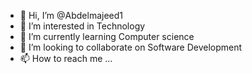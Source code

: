 - 👋 Hi, I’m @Abdelmajeed1
- 👀 I’m interested in Technology  
- 🌱 I’m currently learning Computer science 
- 💞️ I’m looking to collaborate on Software Development
- 📫 How to reach me ...

<!---
Abdelmajeed1/Abdelmajeed1 is a ✨ special ✨ repository because its `README.md` (this file) appears on your GitHub profile.
You can click the Preview link to take a look at your changes.
--->
